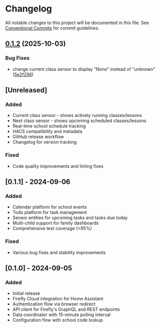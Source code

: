 # Changelog

All notable changes to this project will be documented in this file. See [Conventional Commits](https://conventionalcommits.org) for commit guidelines.

## [0.1.2](https://github.com/matt-richardson/home-assistant-firefly-cloud/compare/v0.1.1...v0.1.2) (2025-10-03)


### Bug Fixes

* change current class sensor to display "None" instead of "unknown" ([5e2f256](https://github.com/matt-richardson/home-assistant-firefly-cloud/commit/5e2f256524c0ef8a45e2e693249501c72737758e))

## [Unreleased]

### Added
- Current class sensor - shows actively running classes/lessons
- Next class sensor - shows upcoming scheduled classes/lessons
- Real-time school schedule tracking
- HACS compatibility and metadata
- GitHub release workflow
- Changelog for version tracking

### Fixed
- Code quality improvements and linting fixes

## [0.1.1] - 2024-09-06

### Added
- Calendar platform for school events
- Todo platform for task management
- Sensor entities for upcoming tasks and tasks due today
- Multi-child support for family dashboards
- Comprehensive test coverage (>95%)

### Fixed
- Various bug fixes and stability improvements

## [0.1.0] - 2024-09-05

### Added
- Initial release
- Firefly Cloud integration for Home Assistant
- Authentication flow via browser redirect
- API client for Firefly's GraphQL and REST endpoints
- Data coordinator with 15-minute polling interval
- Configuration flow with school code lookup

